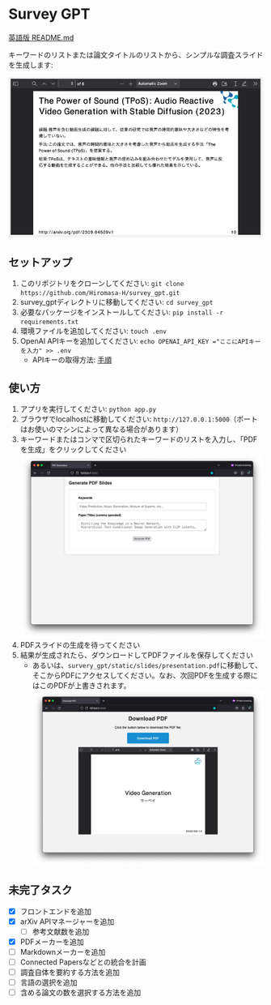 # Survey GPT

[英語版 README.md](README.md)

キーワードのリストまたは論文タイトルのリストから、シンプルな調査スライドを生成します:

![](img3.png)

## セットアップ
1. このリポジトリをクローンしてください: `git clone https://github.com/Hiromasa-H/survey_gpt.git`
2. survey_gptディレクトリに移動してください: `cd survey_gpt`
3. 必要なパッケージをインストールしてください: `pip install -r requirements.txt`
4. 環境ファイルを追加してください: `touch .env`
5. OpenAI APIキーを追加してください: `echo OPENAI_API_KEY ="ここにAPIキーを入力" >> .env`
   - APIキーの取得方法: [手順](https://book.st-hakky.com/docs/open-ai-create-api-key/)

## 使い方
1. アプリを実行してください: `python app.py`
2. ブラウザでlocalhostに移動してください: `http://127.0.0.1:5000`（ポートはお使いのマシンによって異なる場合があります）
3. キーワードまたはコンマで区切られたキーワードのリストを入力し、「PDFを生成」をクリックしてください
![](img1.png)
1. PDFスライドの生成を待ってください
2. 結果が生成されたら、ダウンロードしてPDFファイルを保存してください
   - あるいは、`survery_gpt/static/slides/presentation.pdf`に移動して、そこからPDFにアクセスしてください。なお、次回PDFを生成する際にはこのPDFが上書きされます。
   ![](img2.png)

## 未完了タスク

- [x] フロントエンドを追加
- [x] arXiv APIマネージャーを追加
  - [ ] 参考文献数を追加
- [x] PDFメーカーを追加
- [ ] Markdownメーカーを追加
- [ ] Connected Papersなどとの統合を計画
- [ ] 調査自体を要約する方法を追加
- [ ] 言語の選択を追加
- [ ] 含める論文の数を選択する方法を追加
